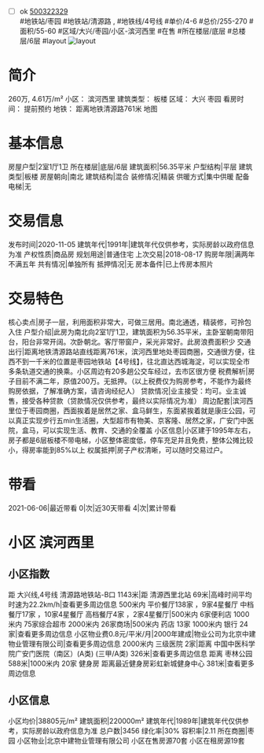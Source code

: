 - [ ] ok [500322329](https://bj.5i5j.com/ershoufang/500322329.html)  
 #地铁站/枣园 #地铁站/清源路 ,  #地铁线/4号线
#单价/4-6 #总价/255-270 #面积/55-60   #区域/大兴/枣园/小区-滨河西里 #在售 #所在楼层/底层 #总楼层/6层 #layout 
![layout](http://image2.5i5j.com//group2/M00/AE/CC/CgqJM12JkVKAFFvrAAEOjxHZQpY582.jpg_P5.jpg) 
# 简介 
 260万,  4.61万/m² 
小区： 滨河西里
建筑类型： 板楼
区域： 大兴 枣园
看房时间： 提前预约
地铁： 距离地铁清源路761米 地图
# 基本信息 
 房屋户型|2室1厅1卫
所在楼层|底层/6层
建筑面积|56.35平米
户型结构|平层
建筑类型|板楼
房屋朝向|南北
建筑结构|混合
装修情况|精装
供暖方式|集中供暖
配备电梯|无
# 交易信息 
 发布时间|2020-11-05
建筑年代|1991年|建筑年代仅供参考，实际房龄以政府信息为准
产权性质|商品房
规划用途|普通住宅
上次交易|2018-08-17
购房年限|满两年不满五年
共有情况|单独所有
抵押情况|无
房本备件|已上传房本照片
# 交易特色 
 核心卖点|房子一层，利用面积非常大，可做三居用。南北通透，精装修，可拎包入住
户型介绍|此房为南北向2室1厅1卫，建筑面积为56.35平米，主卧室朝南带阳台，阳台非常开阔。次卧朝北。客厅带窗户，采光非常好。此房浪费面积少
交通出行|距离地铁清源路站直线距离761米，滨河西里地处枣园商圈，交通很方便，往西不到一千米的位置是枣园地铁站【4号线】，往北直达西城海淀，可以实现全市多条轨道交通的换乘。小区周边有20多趟公交车经过，去市区很方便
税费解析|房子目前不满二年，原值200万。无抵押。（以上税费仅为购房参考，不能作为最终购房依据，了解准确方案，请咨询经纪人）
贷款情况|业主接受：均可。业主诚售，接受各种贷款（贷款情况仅供参考，最终以实际情况为准）
周边配套|滨河西里位于枣园商圈，西面挨着是居然之家、盒马鲜生，东面紧挨着就是康庄公园，可以真正实现步行五min生活圈，大型超市有物美、京客隆、居然之家，广安门中医院，盒马，可以实现生活、教育、交通的全覆盖
小区信息|小区建于1995年左右，房子都是6层板楼不带电梯，小区整体密度低，停车充足并且免费，整体公摊比较小，得房率能到85%以上
权属抵押|房子产权清晰，可以随时交易过户。
# 带看 
 2021-06-06|最近带看	 0|次|近30天带看	 4|次|累计带看
# 小区 滨河西里
## 小区指数 
 距 大兴线,4号线 清源路地铁站-B口 1143米|距 清源西里北站 69米|高峰时间平均时速为22.2km/h|查看更多周边信息
500米内 平价餐厅138家 ，9家4星餐厅
中档餐厅17家 ，10家4星餐厅
高档餐厅4家 ，2家4星餐厅|500米内 6家便利店
1000米内 75家综合超市
2000米内 26家商场|500米内 药店 13家
1000米内 银行 24家|查看更多周边信息
小区物业费0.8元/平米/月|2000年建成|物业公司为北京中建物业管理有限公司|查看更多周边信息
2000米内 三级医院 2家|距离 中国中医科学院广安门医院（南区）(A类) (三甲/A类) 326米|查看更多周边信息
距离 枣林公园 588米|1000米内 20家 健身房
距离最近健身房彩虹新城健身中心 381米|查看更多周边信息
## 小区信息 
 小区均价|38805元/m²
建筑面积|220000m²
建筑年代|1989年|建筑年代仅供参考，实际房龄以政府信息为准
总户数|3456
绿化率|30%
容积率|2.11
所在商圈|枣园
小区物业|北京中建物业管理有限公司
小区在售房源70套
小区在租房源19套
